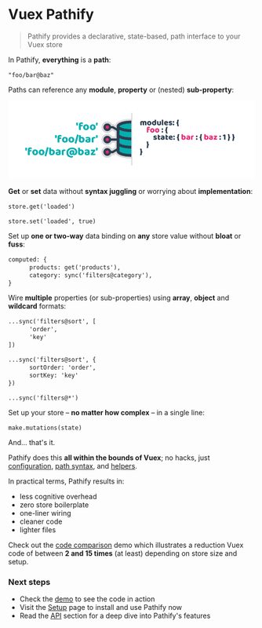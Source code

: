 <style type="text/css">

</style>

<a id="home" style="position: absolute; top: 0"></a>

# Vuex Pathify

> Pathify provides a declarative, state-based, path interface to your Vuex store

In Pathify, **everything** is a **path**:

```pathify
"foo/bar@baz"
```

Paths can reference any **module**, **property** or (nested) **sub-property**:

![pathify-diagram](assets/img/readme/pathify-diagram.png)


**Get** or **set** data without **syntax juggling** or worrying about **implementation**:

```pathify
store.get('loaded')
```
```pathify
store.set('loaded', true)
```


Set up **one or two-way** data binding on **any** store value without **bloat** or **fuss**:

```pathify
computed: {
      products: get('products'),
      category: sync('filters@category'),
}
```



Wire **multiple** properties (or sub-properties) using **array**, **object** and **wildcard** formats:

```pathify
...sync('filters@sort', [
      'order', 
      'key'
])
```
```pathify
...sync('filters@sort', {
      sortOrder: 'order',
      sortKey: 'key'
})
```
```pathify
...sync('filters@*')
```


Set up your store – **no matter how complex** – in a single line:

```pathify
make.mutations(state)
```


And... that's it.

Pathify does this **all within the bounds of Vuex**; no hacks, just [configuration](/guide/config.md), [path syntax](/api/paths.md), and [helpers](/api/component.md).

In practical terms, Pathify results in:

- less cognitive overhead
- zero store boilerplate
- one-liner wiring
- cleaner code
- lighter files

Check out the [code comparison](https://codesandbox.io/s/github/davestewart/vuex-pathify/tree/master/demo?initialpath=code) demo which illustrates a reduction Vuex code of between **2 and 15 times** (at least) depending on store size and setup.

### Next steps

- Check the [demo](https://codesandbox.io/s/github/davestewart/vuex-pathify/tree/master/demo) to see the code in action
- Visit the [Setup](/guide/setup.md) page to install and use Pathify now
- Read the [API](/api) section for a deep dive into Pathify's features
